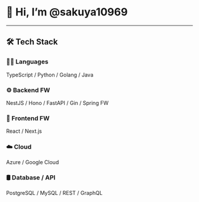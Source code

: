 # 👋 Hi, I’m @sakuya10969

---

## 🛠 Tech Stack

### 🧑‍💻 Languages
TypeScript / Python / Golang / Java

### ⚙️ Backend FW
NestJS / Hono / FastAPI / Gin / Spring FW

### 🎨 Frontend FW
React / Next.js

### ☁️ Cloud
Azure / Google Cloud

### 🛢️ Database / API
PostgreSQL / MySQL / REST / GraphQL
